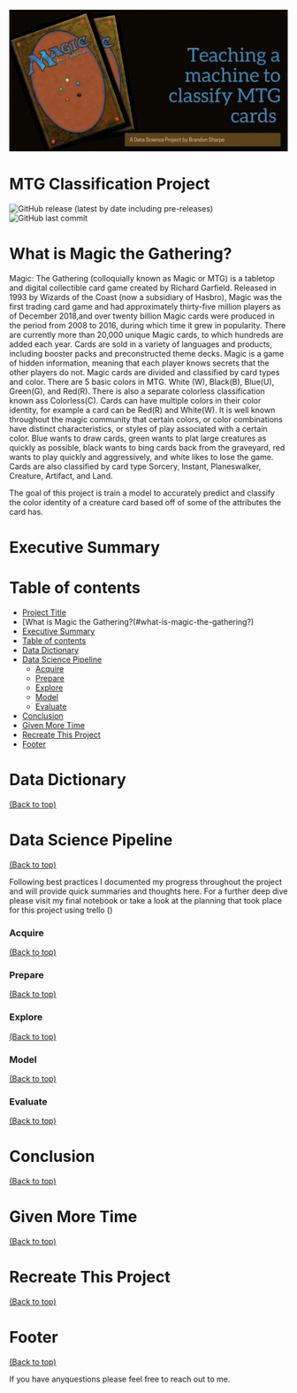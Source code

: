 <!-- Add banner here -->
![Banner](https://github.com/brandon-sharpe/MTG-project/blob/main/MTG_placeholder.gif)

# MTG Classification Project

<!-- Add buttons here -->

![GitHub release (latest by date including pre-releases)](https://img.shields.io/badge/release-draft-yellow)
![GitHub last commit](https://img.shields.io/badge/last%20commit-Oct%202021-green)

<!-- Describe your project in brief -->

# What is Magic the Gathering?
Magic: The Gathering (colloquially known as Magic or MTG) is a tabletop and digital collectible card game created by Richard Garfield. Released in 1993 by Wizards of the Coast (now a subsidiary of Hasbro), Magic was the first trading card game and had approximately thirty-five million players as of December 2018,and over twenty billion Magic cards were produced in the period from 2008 to 2016, during which time it grew in popularity. There are currently more than 20,000 unique Magic cards, to which hundreds are added each year. Cards are sold in a variety of languages and products, including booster packs and preconstructed theme decks. Magic is a game of hidden information, meaning that each player knows secrets that the other players do not. Magic cards are divided and classified by card types and color. There are 5 basic colors in MTG. White (W), Black(B), Blue(U), Green(G), and Red(R). There is also a separate colorless classification known ass Colorless(C). Cards can have multiple colors in their color identity, for example a card can be Red(R) and White(W). It is well known throughout the magic community that certain colors, or color combinations have distinct characteristics, or styles of play associated with a certain color. Blue wants to draw cards, green wants to plat large creatures as quickly as possible, black wants to bing cards back from the graveyard, red wants to play quickly and aggressively, and white likes to lose the game.  Cards are also classified by card type Sorcery, Instant, Planeswalker, Creature, Artifact, and Land.

The goal of this project is train a model to accurately predict and classify the color identity of a creature card based off of some of the attributes the card has. 
# Executive Summary
<!-- Add a demo for your project -->





# Table of contents
<!-- Add a table of contents for your project -->

- [Project Title](#project-title)
- [What is Magic the Gathering?(#what-is-magic-the-gathering?)
- [Executive Summary](#executive-summary)
- [Table of contents](#table-of-contents)
- [Data Dictionary](#data-dictionary)
- [Data Science Pipeline](#data-science-pipline)
    - [Acquire](#acquire)
    - [Prepare](#prepare)
    - [Explore](#explore)
    - [Model](#model)
    - [Evaluate](#evaluate)
- [Conclusion](#conclusion)
- [Given More Time](#given-more-time)
- [Recreate This Project](#recreate-this-project)
- [Footer](#footer)

# Data Dictionary
[(Back to top)](#table-of-contents)
<!-- Drop that sweet sweet dictionary here-->


# Data Science Pipeline
[(Back to top)](#table-of-contents)
<!-- Describe your Data Science Pipeline process -->
Following best practices I documented my progress throughout the project and will provide quick summaries and thoughts here. For a further deep dive please visit my final notebook or take a look at the planning that took place for this project using trello ()

### Acquire
[(Back to top)](#table-of-contents)
<!-- Describe your acquire process -->

### Prepare
[(Back to top)](#table-of-contents)
<!-- Describe your prepare process -->



### Explore
[(Back to top)](#table-of-contents)
<!-- Describe your explore process -->

    
### Model
[(Back to top)](#table-of-contents)
<!-- Describe your modeling process -->


### Evaluate
[(Back to top)](#table-of-contents)
<!-- Describe your evaluation process -->



# Conclusion
[(Back to top)](#table-of-contents)
<!-- Wrap up with conclusions and takeaways -->


# Given More Time
[(Back to top)](#table-of-contents)
<!-- LET THEM KNOW WHAT YOU WISH YOU COULD HAVE DONE-->


# Recreate This Project
[(Back to top)](#table-of-contents)
<!-- How can they do what you do?-->


# Footer
[(Back to top)](#table-of-contents)
<!-- LET THEM KNOW WHO YOU ARE (linkedin links) close with a joke. -->

If you have anyquestions please feel free to reach out to me.
